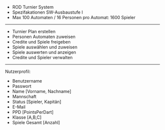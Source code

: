 - ROD Turnier System
- Spezifakationen SW-Ausbaustufe I
- Max 100 Automaten / 16 Personen pro Automat: 1600 Spieler
------------------------------------------------------------
- Turnier Plan erstellen
- Personen Automaten zuweisen
- Credite und Spiele freigeben
- Spiele auswählen und zuweisen
- Spiele auswerten und anzeigen
- Credite und Spieler verwalten
------------------------------------------------------------
Nutzerprofil:

- Benutzername
- Passwort
- Name [Vorname, Nachname]
- Mannschaft
- Status [Spieler, Kapitän]
- E-Mail
- PPD [PointsPerDart]
- Klasse [A,B,C]
- Spiele Gesamt [Anzahl]